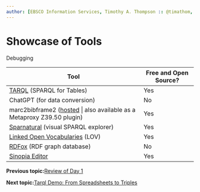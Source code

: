 ```yaml
---
author: [EBSCO Information Services, Timothy A. Thompson :: @timathom, @timathom@indieweb.social, timothy.thompson@yale.edu]
---
```


# Showcase of Tools

Debugging

|**Tool**|**Free and Open Source?**|
|--------|-------------------------|
|[TARQL](https://github.com/tarql/tarql) \(SPARQL for Tables\)|Yes|
|ChatGPT \(for data conversion\)|No|
|marc2bibframe2 \([hosted](https://id.loc.gov/tools/bibframe/comparebf-lccn/86197491.txt) \| also available as a Metaproxy Z39.50 plugin\)|Yes|
|[Sparnatural](https://sparnatural.eu/) \(visual SPARQL explorer\)|Yes|
|[Linked Open Vocabularies](https://lov.linkeddata.es/) \(LOV\)|Yes|
|[RDFox](https://www.oxfordsemantic.tech/product?gclid=CjwKCAjw-IWkBhBTEiwA2exyO3IW0o4MasABAX8WsOz8y2ZzQnV1h_DEP89tITeGzT8nsVafxFYT8RoCPIEQAvD_BwE) \(RDF graph database\)|No|
|[Sinopia Editor](https://sinopia.io/)|Yes|

**Previous topic:**[Review of Day 1](../../day_2/lesson_0/review_of_day_1.md)

**Next topic:**[Tarql Demo: From Spreadsheets to Triples](../../day_2/lesson_1/tarql_demo.md)

